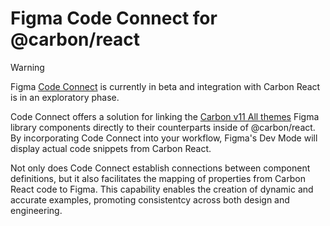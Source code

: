 # Figma Code Connect for @carbon/react

> [!WARNING]  
> Figma [Code Connect](https://github.com/figma/code-connect) is currently in
> beta and integration with Carbon React is in an exploratory phase.

Code Connect offers a solution for linking the
[Carbon v11 All themes](https://carbondesignsystem.com/designing/kits/figma/)
Figma library components directly to their counterparts inside of @carbon/react.
By incorporating Code Connect into your workflow, Figma's Dev Mode will display
actual code snippets from Carbon React.

Not only does Code Connect establish connections between component definitions,
but it also facilitates the mapping of properties from Carbon React code to
Figma. This capability enables the creation of dynamic and accurate examples,
promoting consistentcy across both design and engineering.
